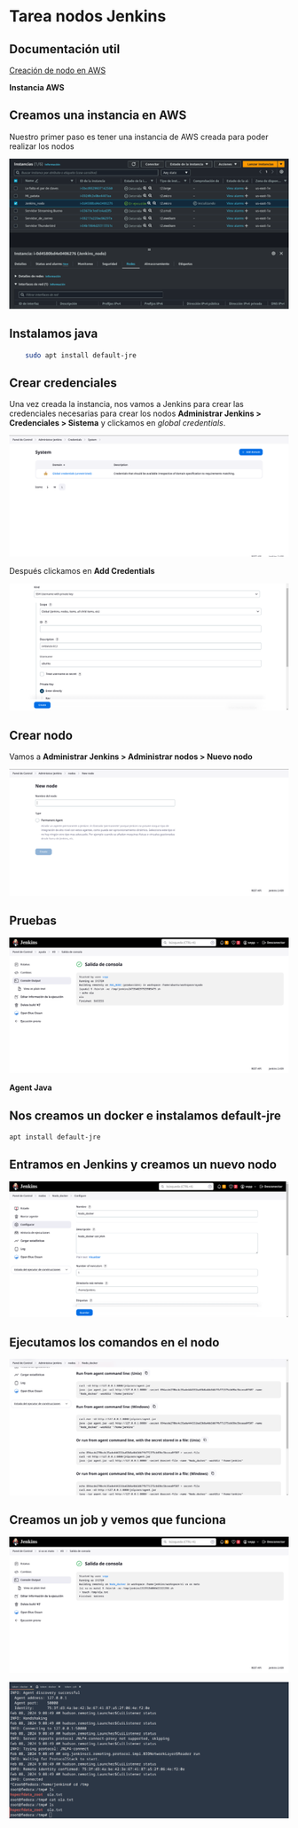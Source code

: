 # Tarea nodos Jenkins

## Documentación util

[Creación de nodo en AWS](http://codigoelectronica.com/blog/crear-nodo-en-jenkins-para-conectar-instancia-ec2-de-aws)

**Instancia AWS**

## Creamos una instancia en AWS

Nuestro primer paso es tener una instancia de AWS creada para poder realizar los nodos

![alt image](Capturas/Creacion_instancia.png)

## Instalamos java

```bash
    sudo apt install default-jre
```

## Crear credenciales

Una vez creada la instancia, nos vamos a Jenkins para crear las credenciales necesarias para crear los nodos **Administrar Jenkins > Credenciales > Sistema** y clickamos en *global credentials*.

![alt image](Capturas/credenciales.png)

Después clickamos en **Add Credentials**

![alt image](Capturas/formulario_credenciales.png)

## Crear nodo

Vamos a **Administrar Jenkins > Administrar nodos > Nuevo nodo**

![alt image](Capturas/Creacion%20nodo.png)


## Pruebas

![alt image](Capturas/Funciona.png)

**Agent Java**

## Nos creamos un docker e instalamos **default-jre**

```bash
apt install default-jre
```

## Entramos en Jenkins y creamos un nuevo nodo

![alt image](Capturas/Docker_java.png)

## Ejecutamos los comandos en el nodo

![alt image](Capturas/Comandos.png)

## Creamos un job y vemos que funciona

![alt image](Capturas/Job.png)

![alt image](Capturas/Funciona2.png)